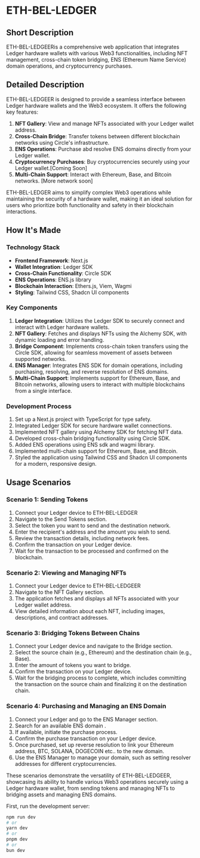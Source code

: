 # ETH-BEL-LEDGER

## Short Description

ETH-BEL-LEDGEERis a comprehensive web application that integrates Ledger hardware wallets with various Web3 functionalities, including NFT management, cross-chain token bridging, ENS (Ethereum Name Service) domain operations, and cryptocurrency purchases.

## Detailed Description

ETH-BEL-LEDGEER is designed to provide a seamless interface between Ledger hardware wallets and the Web3 ecosystem. It offers the following key features:

1. **NFT Gallery**: View and manage NFTs associated with your Ledger wallet address.
2. **Cross-Chain Bridge**: Transfer tokens between different blockchain networks using Circle's infrastructure.
3. **ENS Operations**: Purchase abd resolve ENS domains directly from your Ledger wallet.
4. **Cryptocurrency Purchases**: Buy cryptocurrencies securely using your Ledger wallet.[Coming Soon]
5. **Multi-Chain Support**: Interact with Ethereum, Base, and Bitcoin networks. [More network soon]

ETH-BEL-LEDGER aims to simplify complex Web3 operations while maintaining the security of a hardware wallet, making it an ideal solution for users who prioritize both functionality and safety in their blockchain interactions.

## How It's Made

### Technology Stack

- **Frontend Framework**: Next.js
- **Wallet Integration**: Ledger SDK
- **Cross-Chain Functionality**: Circle SDK
- **ENS Operations**: ENS.js library
- **Blockchain Interaction**: Ethers.js, Viem, Wagmi
- **Styling**: Tailwind CSS, Shadcn UI components

### Key Components

1. **Ledger Integration**: Utilizes the Ledger SDK to securely connect and interact with Ledger hardware wallets.
2. **NFT Gallery**: Fetches and displays NFTs using the Alchemy SDK, with dynamic loading and error handling.
3. **Bridge Component**: Implements cross-chain token transfers using the Circle SDK, allowing for seamless movement of assets between supported networks.
4. **ENS Manager**: Integrates ENS SDK for domain operations, including purchasing, resolving, and reverse resolution of ENS domains.
5. **Multi-Chain Support**: Implements support for Ethereum, Base, and Bitcoin networks, allowing users to interact with multiple blockchains from a single interface.

### Development Process

1. Set up a Next.js project with TypeScript for type safety.
2. Integrated Ledger SDK for secure hardware wallet connections.
3. Implemented NFT gallery using Alchemy SDK for fetching NFT data.
4. Developed cross-chain bridging functionality using Circle SDK.
5. Added ENS operations using ENS sdk and wagmi library.
6. Implemented multi-chain support for Ethereum, Base, and Bitcoin.
7. Styled the application using Tailwind CSS and Shadcn UI components for a modern, responsive design.

## Usage Scenarios

### Scenario 1: Sending Tokens

1. Connect your Ledger device to ETH-BEL-LEDGER
2. Navigate to the Send Tokens section.
3. Select the token you want to send and the destination network.
4. Enter the recipient's address and the amount you wish to send.
5. Review the transaction details, including network fees.
6. Confirm the transaction on your Ledger device.
7. Wait for the transaction to be processed and confirmed on the blockchain.

### Scenario 2: Viewing and Managing NFTs

1. Connect your Ledger device to ETH-BEL-LEDGEER
2. Navigate to the NFT Gallery section.
3. The application fetches and displays all NFTs associated with your Ledger wallet address.
4. View detailed information about each NFT, including images, descriptions, and contract addresses.

### Scenario 3: Bridging Tokens Between Chains

1. Connect your Ledger device and navigate to the Bridge section.
2. Select the source chain (e.g., Ethereum) and the destination chain (e.g., Base).
3. Enter the amount of tokens you want to bridge.
4. Confirm the transaction on your Ledger device.
5. Wait for the bridging process to complete, which includes committing the transaction on the source chain and finalizing it on the destination chain.

### Scenario 4: Purchasing and Managing an ENS Domain

1. Connect your Ledger and go to the ENS Manager section.
2. Search for an available ENS domain .
3. If available, initiate the purchase process.
4. Confirm the purchase transaction on your Ledger device.
5. Once purchased, set up reverse resolution to link your Ethereum address, BTC, SOLANA, DOGECOIN etc.. to the new domain.
6. Use the ENS Manager to manage your domain, such as setting resolver addresses for different cryptocurrencies.

These scenarios demonstrate the versatility of ETH-BEL-LEDGEER, showcasing its ability to handle various Web3 operations securely using a Ledger hardware wallet, from sending tokens and managing NFTs to bridging assets and managing ENS domains.

First, run the development server:

```bash
npm run dev
# or
yarn dev
# or
pnpm dev
# or
bun dev
```

